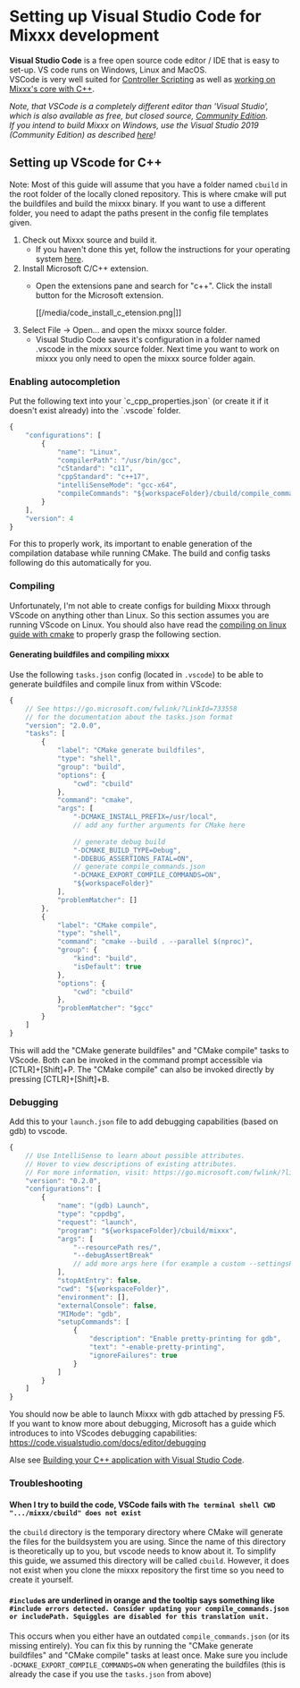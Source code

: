 # Setting up Visual Studio Code for Mixxx development

**Visual Studio Code** is a free open source code editor / IDE that is
easy to set-up. VS code runs on Windows, Linux and MacOS.<br>
VSCode is very well suited for [Controller Scripting](midi_scripting) as
well as [working on Mixxx's core with C++](home#developer_documentation).

_Note, that VSCode is a completely different editor than 'Visual Studio', which is also available as free, but closed source, [Community Edition](Visual%20Studio%20Community).<br>
If you intend to build Mixxx on Windows, use the Visual Studio 2019 (Community Edition) as described [here](Compiling-On-Windows)!_

## Setting up VScode for C++

Note: Most of this guide will assume that you have a folder named
`cbuild` in the root folder of the locally cloned repository. This is
where cmake will put the buildfiles and build the mixxx binary. If you
want to use a different folder, you need to adapt the paths present in
the config file templates given.

1.  Check out Mixxx source and build it.
    - If you haven't done this yet, follow the instructions for your
    operating system [here](home#compile_mixxx_from_source_code).
2.  Install Microsoft C/C++ extension.
    -  Open the extensions pane and search for "c++". Click the install
        button for the Microsoft extension.

        [[/media/code_install_c_etension.png|]]
3.  Select File -\> Open... and open the mixxx source folder.
    - Visual Studio Code saves it's configuration in a folder named
      .vscode in the mixxx source folder. Next time you want to work on
      mixxx you only need to open the mixxx source folder again.

### Enabling autocompletion

Put the following text into your \`c\_cpp\_properties.json\` (or create
it if it doesn't exist already) into the \`.vscode\` folder.

``` javascript
{
    "configurations": [
        {
            "name": "Linux",
            "compilerPath": "/usr/bin/gcc",
            "cStandard": "c11",
            "cppStandard": "c++17",
            "intelliSenseMode": "gcc-x64",
            "compileCommands": "${workspaceFolder}/cbuild/compile_commands.json"
        }
    ],
    "version": 4
}
```

For this to properly work, its important to enable generation of the
compilation database while running CMake. The build and config tasks
following do this automatically for you.

### Compiling

Unfortunately, I'm not able to create configs for building Mixxx through
VScode on anything other than Linux. So this section assumes you are
running VScode on Linux. You should also have read the [compiling on
linux guide with cmake](compiling_on_linux#cmake) to properly grasp the
following section.

#### Generating buildfiles and compiling mixxx

Use the following `tasks.json` config (located in `.vscode`) to be
able to generate buildfiles and compile linux from within VScode:

``` javascript
{
    // See https://go.microsoft.com/fwlink/?LinkId=733558
    // for the documentation about the tasks.json format
    "version": "2.0.0",
    "tasks": [
        {
            "label": "CMake generate buildfiles",
            "type": "shell",
            "group": "build",
            "options": {
                "cwd": "cbuild"
            },
            "command": "cmake",
            "args": [
                "-DCMAKE_INSTALL_PREFIX=/usr/local",
                // add any further arguments for CMake here
                
                // generate debug build
                "-DCMAKE_BUILD_TYPE=Debug",
                "-DDEBUG_ASSERTIONS_FATAL=ON",
                // generate compile_commands.json
                "-DCMAKE_EXPORT_COMPILE_COMMANDS=ON",
                "${workspaceFolder}"
            ],
            "problemMatcher": []
        },
        {
            "label": "CMake compile",
            "type": "shell",
            "command": "cmake --build . --parallel $(nproc)",
            "group": {
                "kind": "build",
                "isDefault": true
            },
            "options": {
                "cwd": "cbuild"
            },
            "problemMatcher": "$gcc"
        }
    ]
}
```

This will add the "CMake generate buildfiles" and "CMake compile" tasks
to VScode. Both can be invoked in the command prompt accessible via
\[CTLR\]+\[Shift\]+P. The "CMake compile" can also be invoked directly
by pressing \[CTLR\]+\[Shift\]+B.

### Debugging

Add this to your `launch.json` file to add debugging capabilities
(based on gdb) to vscode.

``` javascript
{
    // Use IntelliSense to learn about possible attributes.
    // Hover to view descriptions of existing attributes.
    // For more information, visit: https://go.microsoft.com/fwlink/?linkid=830387
    "version": "0.2.0",
    "configurations": [
        {
            "name": "(gdb) Launch",
            "type": "cppdbg",
            "request": "launch",
            "program": "${workspaceFolder}/cbuild/mixxx",
            "args": [
                "--resourcePath res/",
                "--debugAssertBreak"
                // add more args here (for example a custom --settingsPath)
            ],
            "stopAtEntry": false,
            "cwd": "${workspaceFolder}",
            "environment": [],
            "externalConsole": false,
            "MIMode": "gdb",
            "setupCommands": [
                {
                    "description": "Enable pretty-printing for gdb",
                    "text": "-enable-pretty-printing",
                    "ignoreFailures": true
                }
            ]
        }
    ]
}
```

You should now be able to launch Mixxx with gdb attached by pressing
F5. If you want to know more about debugging, Microsoft has a guide
which introduces to into VScodes debugging capabilities:
<https://code.visualstudio.com/docs/editor/debugging>

Alse see [Building your C++ application with Visual Studio Code](https://devblogs.microsoft.com/cppblog/building-your-c-application-with-visual-studio-code/).

### Troubleshooting

#### When I try to build the code, VSCode fails with `The terminal shell CWD ".../mixxx/cbuild" does not exist`

the `cbuild` directory is the temporary directory where CMake will generate the files for the buildsystem you are using. Since
the name of this directory is theoretically up to you, but vscode needs to know about it. To simplify this guide, we assumed this directory will be called `cbuild`. However, it does not exist when you clone the mixxx repository the first time so you need to create it yourself.

#### `#include`s are underlined in orange and the tooltip says something like `#include errors detected. Consider updating your compile_commands.json or includePath. Squiggles are disabled for this translation unit.`

This occurs when you either have an outdated `compile_commands.json` (or its missing entirely). You can fix this by running the "CMake generate buildfiles" and "CMake compile" tasks at least once. Make sure you include `-DCMAKE_EXPORT_COMPILE_COMMANDS=ON` when generating the buildfiles (this is already the case if you use the `tasks.json` from above)